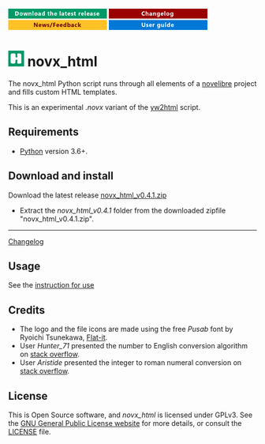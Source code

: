 [![Download the latest release](docs/img/download-button.png)](https://raw.githubusercontent.com/peter88213/novx_html/main/dist/novx_html_v0.4.1.pyzw)
[![Changelog](docs/img/changelog-button.png)](docs/changelog.md)
[![News/Feedback](docs/img/news-button.png)](https://github.com/peter88213/novelibre/discussions)
[![User guide](docs/img/help-button.png)](https://peter88213.github.io/novx_html/help/)


# ![H](src/icons/hLogo32.png) novx_html

The novx_html Python script runs through all elements of a [novelibre](https://github.com/peter88213/novelibre/) project
and fills custom HTML templates.

This is an experimental *.novx* variant of the [yw2html](https://peter88213.github.io/yw2html) script.


## Requirements

- [Python](https://www.python.org/) version 3.6+.

## Download and install


Download the latest release [novx_html_v0.4.1.zip](https://github.com/peter88213/novx_html/raw/main/dist/novx_html_v0.4.1.zip)

- Extract the *novx_html_v0.4.1* folder from the downloaded zipfile "novx_html_v0.4.1.zip".

---

[Changelog](docs/changelog.md)

## Usage

See the [instruction for use](https://peter88213.github.io/novx_html/help/)

## Credits

- The logo and the file icons are made using the free *Pusab* font by Ryoichi Tsunekawa, [Flat-it](http://flat-it.com/).
- User *Hunter_71* presented the number to English conversion algorithm on [stack overflow](https://stackoverflow.com/a/51849443).
- User *Aristide* presented the integer to roman numeral conversion on [stack overflow](https://stackoverflow.com/a/47713392).

## License

This is Open Source software, and *novx_html* is licensed under GPLv3. See the
[GNU General Public License website](https://www.gnu.org/licenses/gpl-3.0.en.html) for more
details, or consult the [LICENSE](https://github.com/peter88213/novx_html/blob/main/LICENSE) file.
